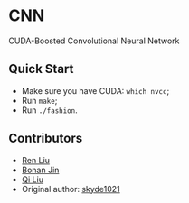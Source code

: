 # CNN

CUDA-Boosted Convolutional Neural Network

## Quick Start

* Make sure you have CUDA: ```which nvcc```;
* Run ```make```;
* Run ```./fashion```.

## Contributors

* [Ren Liu](https://github.com/An0nym6)
* [Bonan Jin](https://github.com/Auptla)
* [Qi Liu](https://github.com/liuqi04)
* Original author: [skyde1021](https://github.com/skyde1021)
